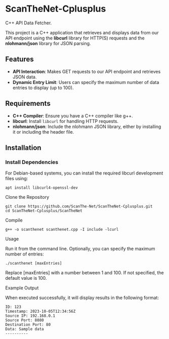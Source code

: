 # ScanTheNet-Cplusplus
C++ API Data Fetcher.

This project is a C++ application that retrieves and displays data from our API endpoint using the **libcurl** library for HTTP(S) requests and the **nlohmann/json** library for JSON parsing. 

## Features

- **API Interaction**: Makes GET requests to our API endpoint and retrieves JSON data.
- **Dynamic Entry Limit**: Users can specify the maximum number of data entries to display (up to 100).

## Requirements

- **C++ Compiler**: Ensure you have a C++ compiler like g++.
- **libcurl**: Install `libcurl` for handling HTTP requests.
- **nlohmann/json**: Include the nlohmann JSON library, either by installing it or including the header file.

## Installation

### Install Dependencies

For Debian-based systems, you can install the required libcurl development files using:

```
apt install libcurl4-openssl-dev
```

Clone the Repository

```
git clone https://github.com/ScanThe-Net/ScanTheNet-Cplusplus.git
cd ScanTheNet-Cplusplus/ScanTheNet
```

Compile

```
g++ -o scanthenet scanthenet.cpp -I include -lcurl
```

Usage

Run it from the command line. Optionally, you can specify the maximum number of entries:

```
./scanthenet [maxEntries]
```

Replace [maxEntries] with a number between 1 and 100. If not specified, the default value is 100.

Example Output

When executed successfully, it will display results in the following format:

```
ID: 123
Timestamp: 2023-10-05T12:34:56Z
Source IP: 192.168.0.1
Source Port: 8080
Destination Port: 80
Data: Sample data
----------
```
